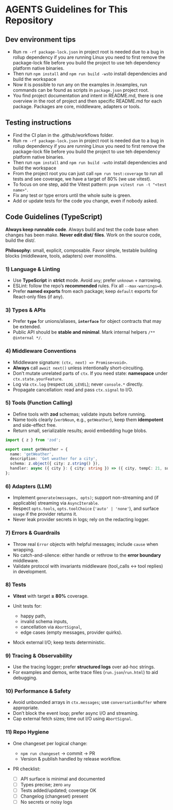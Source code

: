 # AGENTS Guidelines for This Repository

## Dev environment tips
- Run `rm -rf package-lock.json` in project root is needed due to a bug in rollup dependency if you are running Linux you need to first remove the package-lock file before you build the project to use teh dependency platform native binaries.
- Then run
`npm install` and `npm run build -ws`to install dependencies and build the workspace
- Now it is possible to run any on the examples in /examples, run commands can be found as scripts in `package.json` project root.
- You find project documentation and intent in README.md, there is one overview in the root of project and then specific README.md for each package. Packages are core, middleware, adapters or tools.

## Testing instructions
- Find the CI plan in the .github/workflows folder.
- Run `rm -rf package-lock.json` in project root is needed due to a bug in rollup dependency if you are running Linux you need to first remove the package-lock file before you build the project to use teh dependency platform native binaries.
- Then run `npm install` and `npm run build -ws`to install dependencies and build the workspace
- From the project root you can just call `npm run test:coverage` to run all tests and see coverage, we have a target of 80% (we use vitest).
- To focus on one step, add the Vitest pattern: `pnpm vitest run -t "<test name>"`.
- Fix any test or type errors until the whole suite is green.
- Add or update tests for the code you change, even if nobody asked.

## Code Guidelines (TypeScript)

**Always keep runnable code**. Always build and test the code base when changes has been make.
**Never edit dist/ files**. Work on the source code, build the dist/.

**Philosophy:** small, explicit, composable. Favor simple, testable building blocks (middleware, tools, adapters) over monoliths.

### 1) Language & Linting

* Use **TypeScript** in **strict** mode. Avoid `any`; prefer `unknown` + narrowing.
* ESLint: follow the repo’s **recommended** rules. Fix all `--max-warnings=0`.
* Prefer **named exports** from each package; keep `default` exports for React-only files (if any).


### 3) Types & APIs

* Prefer **`type`** for unions/aliases, **`interface`** for object contracts that may be extended.
* Public API should be **stable and minimal**. Mark internal helpers `/** @internal */`.

### 4) Middleware Conventions

* Middleware signature: `(ctx, next) => Promise<void>`.
* **Always** call `await next()` unless intentionally short-circuiting.
* Don’t mutate unrelated parts of `ctx`. If you need state: **namespace** under `ctx.state.yourFeature`.
* Log via `ctx.log` (respect `LOG_LEVEL`); never `console.*` directly.
* Propagate cancellation: read and pass `ctx.signal` to I/O.

### 5) Tools (Function Calling)

* Define tools with **zod** schemas; validate inputs before running.
* Name tools clearly (`verbNoun`, e.g., `getWeather`), keep them **idempotent** and side-effect free.
* Return small, serializable results; avoid embedding huge blobs.

```ts
import { z } from 'zod';

export const getWeather = {
  name: 'getWeather',
  description: 'Get weather for a city',
  schema: z.object({ city: z.string() }),
  handler: async ({ city }: { city: string }) => ({ city, tempC: 21, summary: 'Sunny' }),
};
```

### 6) Adapters (LLM)

* Implement `generate(messages, opts)`; support non-streaming and (if applicable) streaming via `AsyncIterable`.
* Respect `opts.tools`, `opts.toolChoice` (`'auto' | 'none'`), and surface `usage` if the provider returns it.
* Never leak provider secrets in logs; rely on the redacting logger.

### 7) Errors & Guardrails

* Throw real `Error` objects with helpful messages; include `cause` when wrapping.
* No catch-and-silence: either handle or rethrow to the **error boundary** middleware.
* Validate protocol with invariants middleware (tool\_calls ↔ tool replies) in development.

### 8) Tests

* **Vitest** with target **≥ 80%** coverage.
* Unit tests for:

  * happy path,
  * invalid schema inputs,
  * cancellation via `AbortSignal`,
  * edge cases (empty messages, provider quirks).
* Mock external I/O; keep tests deterministic.

### 9) Tracing & Observability

* Use the tracing logger; prefer **structured logs** over ad-hoc strings.
* For examples and demos, write trace files (`run.json`/`run.html`) to aid debugging.

### 10) Performance & Safety

* Avoid unbounded arrays in `ctx.messages`; use `conversationBuffer` where appropriate.
* Don’t block the event loop; prefer async I/O and streaming.
* Cap external fetch sizes; time out I/O using `AbortSignal`.

### 11) Repo Hygiene

* One changeset per logical change:

  * `npm run changeset` → commit → PR
  * Version & publish handled by release workflow.
* PR checklist:

  * [ ] API surface is minimal and documented
  * [ ] Types precise; zero `any`
  * [ ] Tests added/updated; coverage OK
  * [ ] Changelog (changeset) present
  * [ ] No secrets or noisy logs